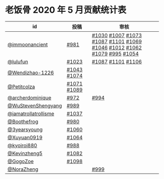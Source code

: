 # 老饭骨 2020 年 5 月贡献统计表

| id | 投稿 | 审核 |
| -- | --- | --- |
| [@immoonancient](https://github.com/immoonancient) | [#981](/../../issues/981) | [#1030](/../../issues/1030) [#1007](/../../issues/1007) [#1073](/../../issues/1073) [#1087](/../../issues/1087) [#1101](/../../issues/1101) [#1069](/../../issues/1069) [#1046](/../../issues/1046) [#1012](/../../issues/1012) [#1062](/../../issues/1062) [#1079](/../../issues/1079) [#995](/../../issues/995) [#1054](/../../issues/1054) |
| [@lulufun](https://github.com/lulufun) | [#1023](/../../issues/1023) | [#1087](/../../issues/1087) [#1101](/../../issues/1101) [#1106](/../../issues/1106) |
| [@Wendizhao-1226](https://github.com/Wendizhao-1226) | [#1043](/../../issues/1043) [#1074](/../../issues/1074) | |
| [@Petitcolza](https://github.com/Petitcolza) | [#1071](/../../issues/1071) [#1089](/../../issues/1089) | |
| [@archerdominique](https://github.com/archerdominique) | [#972](/../../issues/972) | [#994](/../../issues/994) |
| [@WuStevenShengyang](https://github.com/WuStevenShengyang) | [#989](/../../issues/989) | |
| [@iamatrollatrollisme](https://github.com/iamatrollatrollisme) | [#1037](/../../issues/1037) | |
| [@Boothefrog](https://github.com/Boothefrog) | [#980](/../../issues/980) | |
| [@3yearsyoung](https://github.com/3yearsyoung) | [#1060](/../../issues/1060) | |
| [@Xuyuan0919](https://github.com/Xuyuan0919) | [#1064](/../../issues/1064) | |
| [@kyoiroi880](https://github.com/kyoiroi880) | [#988](/../../issues/988) | |
| [@Kevinzheng5](https://github.com/Kevinzheng5) | [#1082](/../../issues/1082) | |
| [@GogoZoe](https://github.com/GogoZoe) | [#1098](/../../issues/1098) | |
| [@NoraZheng](https://github.com/NoraZheng) | | [#999](/../../issues/999) |
